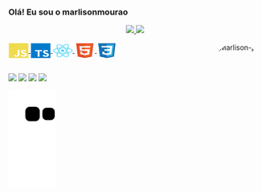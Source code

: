 ### Olá! Eu sou o marlisonmourao


<div align="center">
  <a href="https://github.com/marlisonmourao">
  <img height="180em" src="https://github-readme-stats.vercel.app/api?username=marlisonmourao&show_icons=true&theme=dracula&include_all_commits=true&count_private=true"/>
  <img height="180em" src="https://github-readme-stats.vercel.app/api/top-langs/?username=marlisonmourao&layout=compact&langs_count=7&theme=dracula"/>
</div>

<div style="display: inline_block"><br>
  <img align="center" alt="Marlison-Js" height="30" width="40" src="https://raw.githubusercontent.com/devicons/devicon/master/icons/javascript/javascript-plain.svg">
  <img align="center" alt="Marlison-Ts" height="30" width="40" src="https://raw.githubusercontent.com/devicons/devicon/master/icons/typescript/typescript-plain.svg">
  <img align="center" alt="Marlison-React" height="30" width="40" src="https://raw.githubusercontent.com/devicons/devicon/master/icons/react/react-original.svg">
  <img align="center" alt="Marlison-HTML" height="30" width="40" src="https://raw.githubusercontent.com/devicons/devicon/master/icons/html5/html5-original.svg">
  <img align="center" alt="Marlison-CSS" height="30" width="40" src="https://raw.githubusercontent.com/devicons/devicon/master/icons/css3/css3-original.svg">
  <img align="right" alt="Marlison-pic" height="150" style="border-radius:50px;" src="https://avatars.githubusercontent.com/u/88122605?v=4">
</div>

##

<div> 
  <a href="https://www.instagram.com/marlisonmourao/" target="_blank"><img src="https://img.shields.io/badge/-Instagram-%23E4405F?style=for-the-badge&logo=instagram&logoColor=white" target="_blank"></a>
 <a href="https://discord.com" target="_blank"><img src="https://img.shields.io/badge/Discord-7289DA?style=for-the-badge&logo=discord&logoColor=white" target="_blank"></a> 
  <a href = "mailto:bentesmourao@gmail.com"><img src="https://img.shields.io/badge/-Gmail-%23333?style=for-the-badge&logo=gmail&logoColor=white" target="_blank"></a>
  <a href="https://www.linkedin.com/in/marlison-mour%C3%A3o-8b1569218/" target="_blank"><img src="https://img.shields.io/badge/-LinkedIn-%230077B5?style=for-the-badge&logo=linkedin&logoColor=white" target="_blank"></a> 
 
 ![snake gif](https://github.com/marlisonmourao/marlisonmourao/blob/output/github-contribution-grid-snake.svg)
</div>

